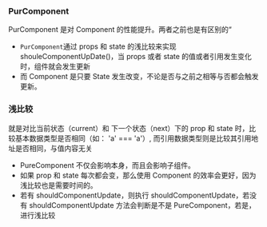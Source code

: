 ### PurComponent

PurComponent 是对 Component 的性能提升。两者之前也是有区别的“

- `PurComponent`通过 props 和 state 的浅比较来实现 shouleComponentUpDate()，当 props 或者 state 的值或者引用发生变化时，组件就会发生更新
- 而 Component 是只要 State 发生改变，不论是否与之前之相等与否都会触发更新。

### 浅比较

就是对比当前状态（current）和 下一个状态（next）下的 prop 和 state 时，比较基本数据类型是否相同（如： 'a' === 'a'）, 而引用数据类型则是比较其引用地址是否相同，与值内容无关

- PureComponent 不仅会影响本身，而且会影响子组件。
- 如果 prop 和 state 每次都会变，那么使用 Component 的效率会更好，因为浅比较也是需要时间的。
- 若有 shouldComponentUpdate，则执行 shouldComponentUpdate，若没有 shouldComponentUpdate 方法会判断是不是 PureComponent，若是，进行浅比较
